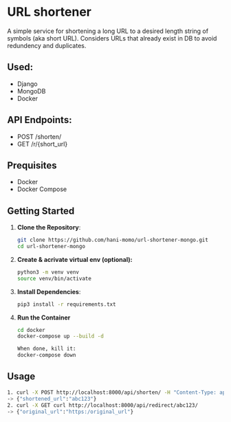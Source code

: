 # URL shortener
A simple service for shortening a long URL to a desired length string of symbols (aka short URL). Considers URLs that already exist in DB to avoid redundency and duplicates.

## Used:
- Django
- MongoDB
- Docker

## API Endpoints:
- POST /shorten/
- GET /r/{short_url}

## Prequisites
- Docker
- Docker Compose

## Getting Started
1. **Clone the Repository**:
   ```bash
   git clone https://github.com/hani-momo/url-shortener-mongo.git
   cd url-shortener-mongo

2. **Create & acrivate virtual env (optional):**
   ```bash
   python3 -m venv venv
   source venv/bin/activate
   
3. **Install Dependencies**:
   ```bash
   pip3 install -r requirements.txt

4. **Run the Container**
   ```bash
   cd docker
   docker-compose up --build -d

   When done, kill it:
   docker-compose down

## Usage
   ```bash
1. curl -X POST http://localhost:8000/api/shorten/ -H "Content-Type: application/json" -d '{"url": "http://example.com"}'
-> {"shortened_url":"abc123"}
2. curl -X GET curl http://localhost:8000/api/redirect/abc123/
-> {"original_url":"https:/original_url"}
